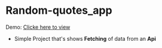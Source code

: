 # Random-quotes_app
<div>Demo: <a href="https://ayush-kumar-bajwan.github.io/Random-quotes_app/"> Clicke here to view </a></div>
<ul><li>Simple Project that's shows <b>Fetching</b> of data from an <b>Api</b></li></ul>
